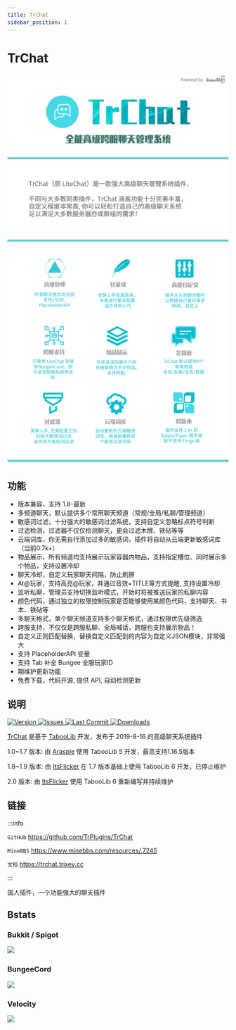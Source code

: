 ```yaml
---
title: TrChat
sidebar_position: 1
---
```


# TrChat

![](./_images/TrChat/1.png)

## 功能

- 版本兼容，支持 1.8-最新
- 多频道聊天，默认提供多个常用聊天频道（常规/全局/私聊/管理频道）
- 敏感词过滤，十分强大的敏感词过滤系统，支持自定义忽略标点符号判断
- 过滤检测，过滤器不仅仅检测聊天，更会过滤木牌、铁砧等等
- 云端词库，你无需自行添加过多的敏感词，插件将自动从云端更新敏感词库（当前0.7k+）
- 物品展示，所有频道均支持展示玩家容器内物品，支持指定槽位、同时展示多个物品，支持设置冷却
- 聊天冷却，自定义玩家聊天间隔，防止刷屏
- At@玩家，支持高亮@玩家，并通过音效+TITLE等方式提醒, 支持设置冷却
- 监听私聊，管理员支持切换监听模式，开始时将被推送玩家的私聊内容
- 颜色代码，通过独立的权限控制玩家是否能够使用某颜色代码，支持聊天、书本、铁砧等
- 多聊天格式，单个聊天频道支持多个聊天格式，通过权限优先级筛选
- 跨服支持，不仅仅是跨服私聊、全局喊话，跨服也支持展示物品！
- 自定义正则匹配替换，替换自定义匹配到的内容为自定义JSON模块，非常强大
- 支持 PlaceholderAPI 变量
- 支持 Tab 补全 Bungee 全服玩家ID
- 期维护更新功能
- 免费下载，代码开源, 提供 API, 自动检测更新

## 说明

<!--markdownlint-disable line-length-->

<a href="https://github.com/FlickerProjects/TrChat/releases">
  <img src="https://img.shields.io/github/v/release/TrPlugins/TrChat?logo=VirusTotal&style=for-the-badge" class="stylish-image" alt="Version" />
</a>
<a href="https://github.com/FlickerProjects/TrChat/issues">
  <img src="https://img.shields.io/github/issues/TrPlugins/TrChat?logo=StackOverflow&style=for-the-badge" class="stylish-image" alt="Issues" />
</a>
<a href="https://github.com/FlickerProjects/TrChat/commits/v2">
  <img src="https://img.shields.io/github/last-commit/TrPlugins/TrChat?logo=ApacheRocketMQ&style=for-the-badge&color=1e90ff" class="stylish-image" alt="Last Commit" />
</a>
<a href="https://github.com/NEZNAMY/TAB/blob/main/LICENSE">
  <img src="https://img.shields.io/github/downloads/TrPlugins/TrChat/total?style=for-the-badge&logo=docusign" class="stylish-image" alt="Downloads" />
</a>

[TrChat](https://github.com/TrPlugins/TrChat) 是基于 [TabooLib](https://github.com/TabooLib/taboolib) 开发，发布于 2019-8-16 的高级聊天系统插件

1.0~1.7 版本: 由 [Arasple](https://github.com/Arasple) 使用 TabooLib 5 开发，最高支持1.16.5版本

1.8~1.9 版本: 由 [ItsFlicker](https://github.com/ItsFlicker) 在 1.7 版本基础上使用 TabooLib 6 开发，已停止维护

2.0 版本: 由 [ItsFlicker](https://github.com/ItsFlicker) 使用 TabooLib 6 重新编写并持续维护

## 链接

:::info

`GitHub` https://github.com/TrPlugins/TrChat

`MineBBS` https://www.minebbs.com/resources/.7245

`文档` https://trchat.trixey.cc

:::

国人插件，一个功能强大的聊天插件

## Bstats

### Bukkit / Spigot

[![](https://bstats.org/signatures/bukkit/TrChat.svg)](https://bstats.org/plugin/bukkit/TrChat/5802)

### BungeeCord

[![](https://bstats.org/signatures/bungeecord/TrChat.svg)](https://bstats.org/plugin/bungeecord/TrChat/5803)

### Velocity

[![](https://bstats.org/signatures/velocity/TrChat.svg)](https://bstats.org/plugin/velocity/TrChat/12541)
